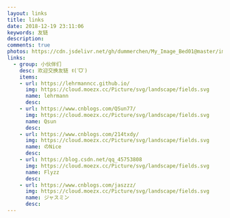 ```yaml
---
layout: links
title: links
date: 2018-12-19 23:11:06
keywords: 友链
description: 
comments: true
photos: https://cdn.jsdelivr.net/gh/dummerchen/My_Image_Bed01@master/img/20201221134809.jpg
links:
  - group: 小伙伴们
    desc: 欢迎交换友链 ꉂ(ˊᗜˋ)
    items:
    - url: https://lehrmanncc.github.io/
      img: https://cloud.moezx.cc/Picture/svg/landscape/fields.svg
      name: lehrmann
      desc: 
    - url: https://www.cnblogs.com/QSun77/
      img: https://cloud.moezx.cc/Picture/svg/landscape/fields.svg
      name: Qsun
      desc: 
    - url: https://www.cnblogs.com/214txdy/
      img: https://cloud.moezx.cc/Picture/svg/landscape/fields.svg
      name: のNice
      desc: 
    - url: https://blog.csdn.net/qq_45753808
      img: https://cloud.moezx.cc/Picture/svg/landscape/fields.svg
      name: Flyzz
      desc: 
    - url: https://www.cnblogs.com/jaszzz/
      img: https://cloud.moezx.cc/Picture/svg/landscape/fields.svg
      name: ジャスミン
      desc:   
---
```


